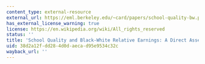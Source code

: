 ```yaml
---
content_type: external-resource
external_url: https://eml.berkeley.edu/~card/papers/school-quality-bw.pdf
has_external_license_warning: true
license: https://en.wikipedia.org/wiki/All_rights_reserved
status: ''
title: 'School Quality and Black-White Relative Earnings: A Direct Assessment'
uid: 38d2a12f-dd28-4d0d-aeca-d95e9534c32c
wayback_url: ''
---
```

